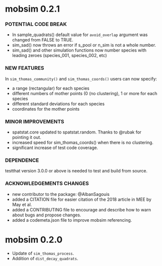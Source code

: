 mobsim 0.2.1
================================================================================

### POTENTIAL CODE BREAK
* In sample_quadrats() default value for `avoid_overlap` argument was changed from FALSE to TRUE.
* sim_sad() now throws an error if s_pool or n_sim is not a whole number.
* sim_sad() and other simulation functions now number species with leading zeroes (species_001, species_002, etc)

### NEW FEATURES
In `sim_thomas_community()` and `sim_thomas_coords()` users can now specify:
* a range (rectangular) for each species
* different numbers of mother points (0 (no clustering), 1 or more for each species
* different standard deviations for each species
* coordinates for the mother points

### MINOR IMPROVEMENTS
* spatstat.core updated to spatstat.random. Thanks to @rubak for pointing it out.
* increased speed for sim_thomas_coords() when there is no clustering.
* significant increase of test code coverage.

### DEPENDENCE
testthat version 3.0.0 or above is needed to test and build from source.

### ACKNOWLEDGEMENTS CHANGES
* new contributor to the package: @AlbanSagouis
* added a CITATION file for easier citation of the 2018 article in MEE by May et al.
* added a CONTRIBUTING file to encourage and describe how to warn about bugs and
propose changes.
* added a codemeta.json file to improve mobsim referencing.

mobsim 0.2.0
================================================================================

* Update of `sim_thomas_process`.
* Addition of `dist_decay_quadrats`.
